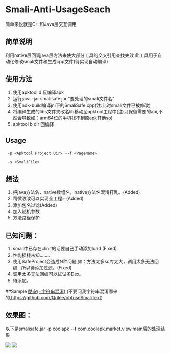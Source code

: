 ﻿# Smali-Anti-UsageSeach
简单来说就是C+ 和Java层交互调用

## 简单说明
利用native层回调java层方法来使大部分工具的交叉引用查找失效
此工具用于自动化修改smali文件和生成cpp文件(待实现自动编译)

## 使用方法
1. 使用apktool d 反编译apk
2. 运行java -jar smalisafe.jar "要处理的smali文件名"
3. 使用ndk-build编译jni下的SmaliSafe.cpp(注:此时smali文件已被修改)
4. 将编译生成的libs文件夹改名lib移动至apktool工程中(注:只保留需要的abi,不然会导致如：arm64位的手机找不到原apk其他so)
5. apktool b dir 回编译


## Usage
` -p <Apktool Project Dir>`
  `--f <PageName>`
  
` -s <SmaliFile>`


## 想法
1. 把java方法名，native数组名，native方法名混淆打乱。(Added)
2. 稍微改改可以实现全工程~ (Added)
3. 添加包名过滤(Added)
4. 加入随机参数
5. 方法路径保护
## 已知问题：
1. smali中已存在clinit的话要自己手动添加load (Fixed)
2. 性能损耗未知........
3. 使用SafeProject会造成N种问题,如：方法太多so库太大，调用太多无法回编...所以待添加过滤。(Fixed)
4. 调用太多无法回编可以试试多Dex。
4. 待添加。

##Sample
[酷安(+字符串混淆)](http://www.hoimk.com/usr/uploads/2017/03/2197925685.apk)
(不要问我字符串混淆哪来的,https://github.com/Qrilee/obfuseSmaliText)

## 效果图：
以下是smalisafe.jar -p coolapk --f com.coolapk.market.view.main后的处理结果

![](http://i1.piimg.com/1949/038d71238bcb9a7b.png)
![](http://i1.piimg.com/1949/b3aa41ce2a187338.png)
